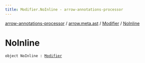 ```yaml
---
title: Modifier.NoInline - arrow-annotations-processor
---
```


[arrow-annotations-processor](../../index.html) / [arrow.meta.ast](../index.html) / [Modifier](index.html) / [NoInline](./-no-inline.html)

# NoInline

`object NoInline : `[`Modifier`](index.html)